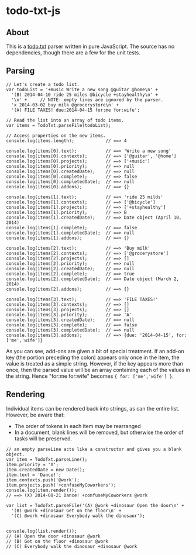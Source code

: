 todo-txt-js
===========

About
-----

This is a [todo.txt](https://github.com/ginatrapani/todo.txt-cli/wiki/The-Todo.txt-Format) parser written in pure JavaScript.
The source has no dependencies, though there are a few for the unit tests.

Parsing
-------

```
// Let's create a todo list.
var todoList = '+music Write a new song @guitar @home\n' + 
  '(B) 2014-04-10 ride 25 miles @bicycle +stayhealthy\n' + 
  '\n' +     // NOTE: empty lines are ignored by the parser.
  'x 2014-03-02 buy milk @grocerystore\n' + 
  '(A) FILE TAXES! due:2014-04-15 for:me for:wife';

// Read the list into an array of todo items.
var items = TodoTxt.parseFile(todoList);

// Access properties on the new items.
console.log(items.length);            // ==> 4

console.log(items[0].text);           // ==> 'Write a new song'
console.log(items[0].contexts);       // ==> ['@guitar', '@home']
console.log(items[0].projects);       // ==> ['+music']
console.log(items[0].priority);       // ==> null
console.log(items[0].createdDate);    // ==> null
console.log(items[0].complete);       // ==> false
console.log(items[0].completedDate);  // ==> null
console.log(items[0].addons);         // ==> {}

console.log(items[1].text);           // ==> 'ride 25 milds'
console.log(items[1].contexts);       // ==> ['@bicycle']
console.log(items[1].projects);       // ==> ['+stayhealthy']
console.log(items[1].priority);       // ==> B
console.log(items[1].createdDate);    // ==> Date object (April 10, 2014)
console.log(items[1].complete);       // ==> false
console.log(items[1].completedDate);  // ==> null
console.log(items[1].addons);         // ==> {}

console.log(items[2].text);           // ==> 'Buy milk'
console.log(items[2].contexts);       // ==> ['@grocerystore']
console.log(items[2].projects);       // ==> []
console.log(items[2].priority);       // ==> null
console.log(items[2].createdDate);    // ==> null
console.log(items[2].complete);       // ==> true
console.log(items[2].completedDate);  // ==> Date object (March 2, 2014)
console.log(items[2].addons);         // ==> {}

console.log(items[3].text);           // ==> 'FILE TAXES!'
console.log(items[3].contexts);       // ==> []
console.log(items[3].projects);       // ==> []
console.log(items[3].priority);       // ==> 'A'
console.log(items[3].createdDate);    // ==> null
console.log(items[3].complete);       // ==> false
console.log(items[3].completedDate);  // ==> null
console.log(items[3].addons);         // ==> {due: '2014-04-15', for: ['me','wife']} 
```

As you can see, add-ons are given a bit of special treatment. If an add-on key (the portion preceding the colon) appears 
only once in the item, the value is treated as a simple string. However, if the key appears more than once, 
then the parsed value will be an array containing each of the values in the string. Hence "for:me for:wife" becomes `{ for: ['me','wife'] }`.

Rendering
---------

Individual items can be rendered back into strings, as can the entire list. However, be aware that:

* The order of tokens in each item may be rearranged
* In a document, blank lines will be removed, but otherwise the order of tasks will be preserved.


```
// an empty parseLine acts like a constructor and gives you a blank object.
var item = TodoTxt.parseLine();       
item.priority = 'X';
item.createdDate = new Date();
item.text = 'Dance!';
item.contexts.push('@work');
item.projects.push('+confuseMyCoworkers');
console.log(item.render());           
// ==> (X) 2014-08-21 Dance! +confuseMyCoworkers @work

var list = TodoTxt.parseFile('(A) @work +dinosaur Open the door\n' +
  '(B) @work +dinosaur Get on the floor\n' +
  '(C) @work +dinosaur Everybody walk the dinosaur');


console.log(list.render());
// (A) Open the door +dinosaur @work
// (B) Get on the floor +dinosaur @work
// (C) Everybody walk the dinosaur +dinosaur @work

```



